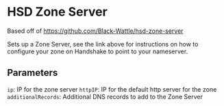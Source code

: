 # HSD Zone Server

Based off of https://github.com/Black-Wattle/hsd-zone-server

Sets up a Zone Server, see the link above for instructions on how to configure your zone on Handshake to point to your nameserver.

## Parameters

`ip`: IP for the zone server
`httpIP`: IP for the default http server for the zone
`additionalRecords`: Additional DNS records to add to the Zone Server